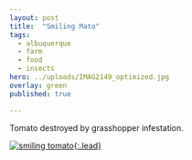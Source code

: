 ```yaml
---
layout: post
title:  "Smiling Mato"
tags:
  - albuquerque
  - farm
  - food
  - insects
hero: ../uploads/IMAG2149_optimized.jpg
overlay: green
published: true

---
```


Tomato destroyed by grasshopper infestation.

[![smiling tomato](../uploads/IMAG2149_optimized.jpg){:.lead}](../uploads/IMAG2149.jpg)